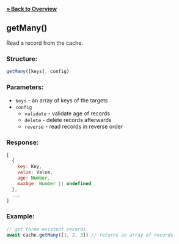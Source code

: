 [**» Back to Overview**](https://github.com/azurydev/cachu#features)

## getMany()

Read a record from the cache.

### Structure:

```js
getMany([keys], config)
```

### Parameters:

- `keys` - an array of keys of the targets
- `config`
  - `validate` - validate age of records
  - `delete` - delete records afterwards
  - `reverse` - read records in reverse order

### Response:

```js
[
  {
    key: Key,
    value: Value,
    age: Number,
    maxAge: Number || undefined
  },
  ...
]
```

### Example:

```js
// get three existent records
await cache.getMany([1, 2, 3]) // returns an array of records
```